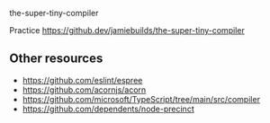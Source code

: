 the-super-tiny-compiler

Practice https://github.dev/jamiebuilds/the-super-tiny-compiler

## Other resources

- https://github.com/eslint/espree
- https://github.com/acornjs/acorn
- https://github.com/microsoft/TypeScript/tree/main/src/compiler
- https://github.com/dependents/node-precinct
